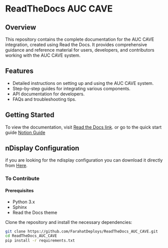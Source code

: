 # ReadTheDocs AUC CAVE

## Overview
This repository contains the complete documentation for the AUC CAVE integration, created using Read the Docs. It provides comprehensive guidance and reference material for users, developers, and contributors working with the AUC CAVE system.

## Features
- Detailed instructions on setting up and using the AUC CAVE system.
- Step-by-step guides for integrating various components.
- API documentation for developers.
- FAQs and troubleshooting tips.

## Getting Started
To view the documentation, visit [Read the Docs link](https://auc-cave.readthedocs.io/en/latest/). or go to the quick start guide [Notion Guide](https://nervous-land-34f.notion.site/AUC-CAVE-Ultimate-Guide-a49bc6f61d1d4d06905f2bf3d72abdd6) 


## nDisplay Configuration
if you are looking for the ndisplay configuration you can download it directly from [Here](https://drive.google.com/file/d/1OnPVzJp0mXBwLkSnhPVRVej27YUUSY5y/view?usp=sharing).

### To Contribute
#### Prerequisites
- Python 3.x
- Sphinx
- Read the Docs theme

Clone the repository and install the necessary dependencies:
```bash
git clone https://github.com/FarahatDeploys/ReadTheDocs_AUC_CAVE.git
cd ReadTheDocs_AUC_CAVE
pip install -r requirements.txt
